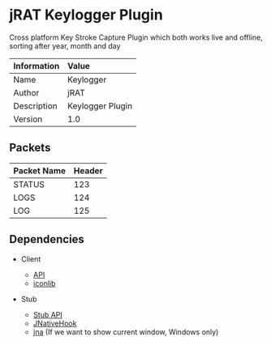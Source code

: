 # jRAT Keylogger Plugin

Cross platform Key Stroke Capture Plugin which both works live and offline, sorting after year, month and day

| Information	| Value
| ---           |:---
| Name			| Keylogger
| Author     	| jRAT
| Description   | Keylogger Plugin
| Version		| 1.0

## Packets

| Packet Name	| Header
| ---           |:---
| STATUS		| 123
| LOGS			| 124
| LOG			| 125

## Dependencies

- Client
	- [API](https://github.com/java-rat/jrat-api)
	- [iconlib](https://github.com/redpois0n/iconlib)

- Stub
	- [Stub API](https://github.com/java-rat/jrat-stub-api)
	- [JNativeHook](https://github.com/kwhat/jnativehook)
	- [jna](https://github.com/twall/jna) (If we want to show current window, Windows only)